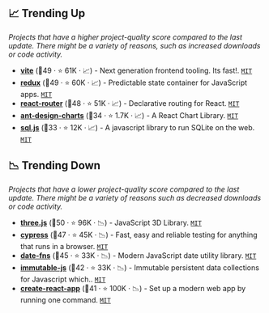## 📈 Trending Up

_Projects that have a higher project-quality score compared to the last update. There might be a variety of reasons, such as increased downloads or code activity._

- <b><a href="https://github.com/vitejs/vite">vite</a></b> (🥇49 ·  ⭐ 61K · 📈) - Next generation frontend tooling. Its fast!. <code><a href="http://bit.ly/34MBwT8">MIT</a></code>
- <b><a href="https://github.com/reduxjs/redux">redux</a></b> (🥇49 ·  ⭐ 60K · 📈) - Predictable state container for JavaScript apps. <code><a href="http://bit.ly/34MBwT8">MIT</a></code>
- <b><a href="https://github.com/remix-run/react-router">react-router</a></b> (🥇48 ·  ⭐ 51K · 📈) - Declarative routing for React. <code><a href="http://bit.ly/34MBwT8">MIT</a></code>
- <b><a href="https://github.com/ant-design/ant-design-charts">ant-design-charts</a></b> (🥈34 ·  ⭐ 1.7K · 📈) - A React Chart Library. <code><a href="http://bit.ly/34MBwT8">MIT</a></code> <code><img src="https://gw.alipayobjects.com/zos/rmsportal/KDpgvguMpGfqaHPjicRK.svg" style="display:inline;" width="13" height="13"></code>
- <b><a href="https://github.com/sql-js/sql.js">sql.js</a></b> (🥈33 ·  ⭐ 12K · 📈) - A javascript library to run SQLite on the web. <code><a href="http://bit.ly/34MBwT8">MIT</a></code>

## 📉 Trending Down

_Projects that have a lower project-quality score compared to the last update. There might be a variety of reasons such as decreased downloads or code activity._

- <b><a href="https://github.com/mrdoob/three.js">three.js</a></b> (🥇50 ·  ⭐ 96K · 📉) - JavaScript 3D Library. <code><a href="http://bit.ly/34MBwT8">MIT</a></code>
- <b><a href="https://github.com/cypress-io/cypress">cypress</a></b> (🥈47 ·  ⭐ 45K · 📉) - Fast, easy and reliable testing for anything that runs in a browser. <code><a href="http://bit.ly/34MBwT8">MIT</a></code>
- <b><a href="https://github.com/date-fns/date-fns">date-fns</a></b> (🥈45 ·  ⭐ 33K · 📉) - Modern JavaScript date utility library. <code><a href="http://bit.ly/34MBwT8">MIT</a></code>
- <b><a href="https://github.com/immutable-js/immutable-js">immutable-js</a></b> (🥈42 ·  ⭐ 33K · 📉) - Immutable persistent data collections for Javascript which.. <code><a href="http://bit.ly/34MBwT8">MIT</a></code>
- <b><a href="https://github.com/facebook/create-react-app">create-react-app</a></b> (🥈41 ·  ⭐ 100K · 📉) - Set up a modern web app by running one command. <code><a href="http://bit.ly/34MBwT8">MIT</a></code>

